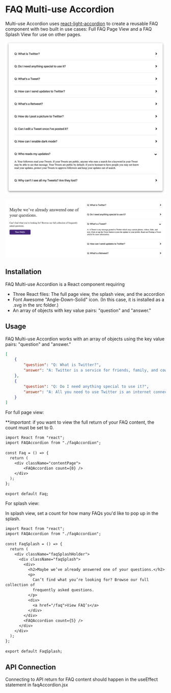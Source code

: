 # FAQ Multi-use Accordion

Multi-use Accordion uses [react-light-accordion](https://www.npmjs.com/package/react-light-accordion) to create a reusable FAQ component with two built in use cases: Full FAQ Page View and a FAQ Splash View for use on other pages. 

![full screen FAQ Mutli-use Accordion View](./src/full.png)


![splash FAQ Mutli-use Accordion View](./src/splash.png)

## Installation

FAQ Multi-use Accordion is a React component requiring 
* Three React files: The full page view, the splash view, and the accordion
* Font Awesome "Angle-Down-Solid" icon. (In this case, it is installed as a .svg in the src folder.)
* An array of objects with key value pairs: "question" and "answer."

## Usage

FAQ Multi-use Accordion works with an array of objects using the key value pairs: "question" and "answer."
```json
[
    {
        "question": "Q: What is Twitter?",
        "answer": "A: Twitter is a service for friends, family, and coworkers..."
    },
    {
        "question": "Q: Do I need anything special to use it?",
        "answer": "A: All you need to use Twitter is an internet connection or a mobile phone."
    }
]
```

For full page view:

**_important_: if you want to view the full return of your FAQ content, the count must be set to 0.
```react
import React from "react";
import FAQAccordion from "./faqAccordion";

const Faq = () => {
  return (
    <div className="contentPage">
        <FAQAccordion count={0} />
    </div>
  );
};

export default Faq;
```

For splash view:

In splash view, set a count for how many FAQs you'd like to pop up in the splash. 
```react
import React from "react";
import FAQAccordion from "./faqAccordion";

const FaqSplash = () => {
  return (
    <div className="faqSplashHolder">
      <div className="faqSplash">
        <div>
          <h2>Maybe we’ve already answered one of your questions.</h2>
          <p>
            Can’t find what you’re looking for? Browse our full collection of
            frequently asked questions.
          </p>
          <div>
            <a href="/faq">View FAQ’s</a>
          </div>
        </div>
        <FAQAccordion count={5} />
      </div>
    </div>
  );
};

export default FaqSplash;

```

## API Connection
Connecting to API return for FAQ content should happen in the useEffect statement in faqAccordion.jsx 